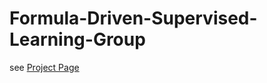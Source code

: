 # Formula-Driven-Supervised-Learning-Group
see <a href="https://hirokatsukataoka16.github.io/Formula-Driven-Supervised-Learning-Group/" target="_blank">Project Page</a>
